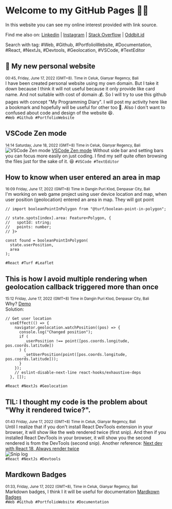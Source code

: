 # Welcome to my GitHub Pages 👋🏻
In this website you can see my online interest provided with link source.

Find me also on:
[Linkedin](https://www.linkedin.com/in/deta-u-8bb1a7107/) |
[Instagram](https://www.instagram.com/deta_utama/) | 
[Stack Overflow](https://stackoverflow.com/users/7207817/deta-utama) |
[Oddbit.id](https://oddbit.id) 

Search with tag: #Web, #Github, #PortfolioWebsite, #Documentation, #React, #NextJs, #Devtools, #Geolocation, #VSCode, #TextEditor

## 📌 My new personal website
<sup>00:45, Friday, June 17, 2022 (GMT+8). Time in Celuk, Gianyar Regency, Bali</sup> <br />
I have been created personal website using my own domain. But I take it down because I think it will not useful because it only provide like card name. And not suitable with cost of domain 💰. So I will try to use this github pages with concept "My Programming Diary". I will post my activity here like a bookmark and hopefully will be useful for other too 🙂. Also I don't want to confused about code and design of the website 😆. <br />
`#Web #Github #PortfolioWebsite`


## VSCode Zen mode 
<sup>14:14 Saturday, June 18, 2022 (GMT+8) Time in Celuk, Gianyar Regency, Bali</sup> <br />
![VSCode Zen mode](https://i.stack.imgur.com/r7Dd3.png)
[VSCode Zen mode](https://code.visualstudio.com/docs/getstarted/tips-and-tricks#_zen-mode)
Without side bar and setting bars you can focus more easily on just coding. I find my self quite often browsing the files just for the sake of it. 😆
`#VSCode #TextEditor`

## How to know when user entered an area in map
<sup>16:09 Friday, June 17, 2022 (GMT+8) Time in Dangin Puri Klod, Denpasar City, Bali</sup> <br />
I'm working on web game project using user device location and map, when user position (geolocation) entered an area in map. They will got point
```
// import booleanPointInPolygon from "@turf/boolean-point-in-polygon";

// state.spots[index].area: Feature<Polygon, {
//   spotId: string;
//   points: number;
// }>

const found = booleanPointInPolygon(
  state.userPosition,
  area
);
```
`#React #Turf #Leaflet`

## This is how I avoid multiple rendering when geolocation callback triggered more than once
<sup>15:12 Friday, June 17, 2022 (GMT+8) Time in Dangin Puri Klod, Denpasar City, Bali</sup> <br />
Why? [Demo](https://codesandbox.io/s/affectionate-tdd-mrygkx?file=/src/App.js) <br />
Solution: 
```
// Get user location
  useEffect(() => {
    navigator.geolocation.watchPosition((pos) => {
      console.log("Changed position");
      if (
        _userPosition !== point([pos.coords.longitude, pos.coords.latitude])
      ) {
        _setUserPosition(point([pos.coords.longitude, pos.coords.latitude]));
      }
    });
    // eslint-disable-next-line react-hooks/exhaustive-deps
  }, []);
 ```
`#React #NextJs #Geolocation`

## TIL: I thought my code is the problem about "Why it rendered twice?".
<sup>01:43 Friday, June 17, 2022 (GMT+8) Time in Celuk, Gianyar Regency, Bali</sup> <br />
Until I realize that  if you don't install React DevTools extension in your browser, it will show like the web rendered twice (first snip). And then if you installed React DevTools in your browser, it will show you the second rendered is from the DevTools (second snip). 
Another reference: [Next dev with React 18, Always render twice](https://github.com/vercel/next.js/issues/35822)<br/>
![Snip log](https://raw.githubusercontent.com/detautama/detautama.github.io/main/images/image.png) <br/>
`#React #NextJs #Devtools`

## Mardkown Badges
<sup>01:33, Friday, June 17, 2022 (GMT+8), Time in Celuk, Gianyar Regency, Bali</sup> <br />
Markdown badges, I think I it will be useful for documentation
[Mardkown Badges](https://ileriayo.github.io/markdown-badges/#markdown-badges) <br/>
`#Web #Github #PortfolioWebsite #Documentation`
